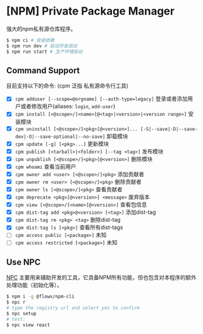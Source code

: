 # [NPM] Private Package Manager

强大的npm私有源仓库程序。

```bash
$ npm ci # 安装依赖
$ npm run dev # 启动开发调试
$ npm run start # 生产环境启动
```

## Command Support

目前支持以下的命令: (cpm 泛指 私有源命令行工具)

- [x] `cpm adduser [--scope=@orgname] [--auth-type=legacy]` 登录或者添加用户或者修改用户(aliases: `login`, `add-user`)
- [x] `cpm install [<@scope>/]<name>[@<tag>|<version>|<version range>]` 安装模块
- [x] `cpm uninstall [<@scope>/]<pkg>[@<version>]... [-S|--save|-D|--save-dev|-O|--save-optional|--no-save]` 卸载模块
- [x] `cpm update [-g] [<pkg>...]` 更新模块
- [x] `cpm publish [<tarball>|<folder>] [--tag <tag>]` 发布模块
- [x] `cpm unpublish [<@scope>/]<pkg>[@<version>]` 删除模块
- [x] `cpm whoami` 查看当前用户
- [x] `cpm owner add <user> [<@scope>/]<pkg>` 添加贡献者
- [x] `cpm owner rm <user> [<@scope>/]<pkg>` 删除贡献者
- [x] `cpm owner ls [<@scope>/]<pkg>` 查看贡献者
- [x] `cpm deprecate <pkg>[@<version>] <message>` 废弃版本
- [x] `cpm view [<@scope>/]<name>[@<version>]` 查看包信息
- [x] `cpm dist-tag add <pkg>@<version> [<tag>]` 添加dist-tag
- [x] `cpm dist-tag rm <pkg> <tag>` 删除dist-tag
- [x] `cpm dist-tag ls [<pkg>]` 查看所有dist-tags
- [ ] `cpm access public [<package>]` 未知
- [ ] `cpm access restricted [<package>]` 未知

## Use NPC

[NPC](https://github.com/flowxjs/npm-cli) 主要用来辅助开发的工具，它具备NPM所有功能，但也包含对本程序的额外处理功能（初始化等）。

```bash
$ npm i -g @flowx/npm-cli
$ npc r
# type the registry url and select yes to confirm
$ npc setup
# test:
$ npc view react
```
